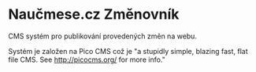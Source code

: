 Naučmese.cz Změnovník
=====================

CMS systém pro publikování provedených změn na webu.

Systém je založen na Pico CMS což je "a stupidly simple, blazing fast, flat file CMS. See http://picocms.org/ for more info."